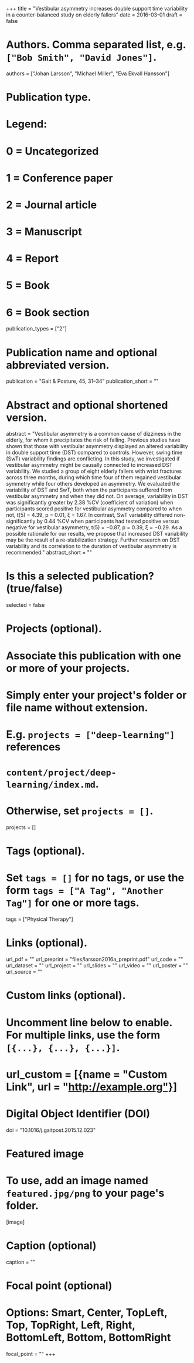 +++
title = "Vestibular asymmetry increases double support time variability in a counter-balanced study on elderly fallers"
date = 2016-03-01
draft = false

# Authors. Comma separated list, e.g. `["Bob Smith", "David Jones"]`.
authors = ["Johan Larsson", "Michael Miller", "Eva Ekvall Hansson"]

# Publication type.
# Legend:
# 0 = Uncategorized
# 1 = Conference paper
# 2 = Journal article
# 3 = Manuscript
# 4 = Report
# 5 = Book
# 6 = Book section
publication_types = ["2"]

# Publication name and optional abbreviated version.
publication = "Gait & Posture, 45, 31–34"
publication_short = ""

# Abstract and optional shortened version.
abstract = "Vestibular asymmetry is a common cause of dizziness in the elderly, for whom it precipitates the risk of falling. Previous studies have shown that those with vestibular asymmetry displayed an altered variability in double support time (DST) compared to controls. However, swing time (SwT) variability findings are conflicting. In this study, we investigated if vestibular asymmetry might be causally connected to increased DST variability. We studied a group of eight elderly fallers with wrist fractures across three months, during which time four of them regained vestibular symmetry while four others developed an asymmetry. We evaluated the variability of DST and SwT, both when the participants suffered from vestibular asymmetry and when they did not. On average, variability in DST was significantly greater by 2.38 %CV (coefficient of variation) when participants scored positive for vestibular asymmetry compared to when not, t(5) = 4.39, p = 0.01, ξ = 1.67. In contrast, SwT variability differed non-significantly by 0.44 %CV when participants had tested positive versus negative for vestibular asymmetry, t(5) = −0.87, p = 0.39, ξ = −0.29. As a possible rationale for our results, we propose that increased DST variability may be the result of a re-stabilization strategy. Further research on DST variability and its correlation to the duration of vestibular asymmetry is recommended."
abstract_short = ""

# Is this a selected publication? (true/false)
selected = false

# Projects (optional).
#   Associate this publication with one or more of your projects.
#   Simply enter your project's folder or file name without extension.
#   E.g. `projects = ["deep-learning"]` references
#   `content/project/deep-learning/index.md`.
#   Otherwise, set `projects = []`.
projects = []

# Tags (optional).
#   Set `tags = []` for no tags, or use the form `tags = ["A Tag", "Another Tag"]` for one or more tags.
tags = ["Physical Therapy"]

# Links (optional).
url_pdf = ""
url_preprint = "files/larsson2016a_preprint.pdf"
url_code = ""
url_dataset = ""
url_project = ""
url_slides = ""
url_video = ""
url_poster = ""
url_source = ""

# Custom links (optional).
#   Uncomment line below to enable. For multiple links, use the form `[{...}, {...}, {...}]`.
# url_custom = [{name = "Custom Link", url = "http://example.org"}]

# Digital Object Identifier (DOI)
doi = "10.1016/j.gaitpost.2015.12.023"

# Featured image
# To use, add an image named `featured.jpg/png` to your page's folder.
[image]
  # Caption (optional)
  caption = ""

  # Focal point (optional)
  # Options: Smart, Center, TopLeft, Top, TopRight, Left, Right, BottomLeft, Bottom, BottomRight
  focal_point = ""
+++

